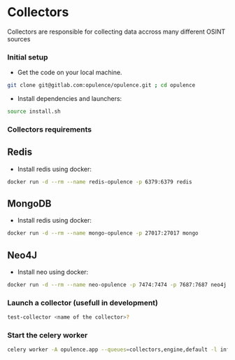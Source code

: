 # Collectors
Collectors are responsible for collecting data accross many different OSINT sources

### Initial setup

* Get the code on your local machine.
```BASH
git clone git@gitlab.com:opulence/opulence.git ; cd opulence
```

* Install dependencies and launchers:
```BASH
source install.sh
```

### Collectors requirements
## Redis

* Install redis using docker:

```BASH
docker run -d --rm --name redis-opulence -p 6379:6379 redis
```

## MongoDB

* Install redis using docker:

```BASH
docker run -d --rm --name mongo-opulence -p 27017:27017 mongo
```

## Neo4J

* Install neo using docker:

```BASH
docker run -d --rm --name neo-opulence -p 7474:7474 -p 7687:7687 neo4j
```

### Launch a collector (usefull in development)

```BASH
test-collector <name of the collector>?
```

### Start the celery worker

```BASH
celery worker -A opulence.app --queues=collectors,engine,default -l info
```
